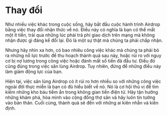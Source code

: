 # Thay đổi

Như nhiều việc khác trong cuộc sống, hãy bắt đầu cuộc hành trình Airdrop bằng việc thay đổi nhận thức về nó. Điều này có nghĩa là bạn có thể mất một ít tiền, trải qua những lúc phải trả phí giao dịch trên mạng mà không nhận được gì đáng kể đổi lại. Đó là một sự thật mà chúng ta phải chấp nhận.

Nhưng hãy nhìn xa hơn, có bao nhiêu công việc khác mà chúng ta phải bỏ ra những nỗ lực trước để thu hoạch thành quả sau này, hoặc rủi ro với nguy cơ bị nợ lương trong công việc hoặc đánh mất số tiền đã đầu tư. Điều đó cũng đúng trong việc săn lùng Airdrop. Tuy nhiên, đừng để những điều này làm giảm động lực của bạn.

Hiện tại, việc săn lùng Airdrop có ít rủi ro hơn nhiều so với những công việc ngoài đời thực miễn là bạn có đủ hiểu biết về nó. Nó là cơ hội thú vị để tìm kiếm những kho báu tiềm ẩn trong không gian tiền điện tử. Hãy tận hưởng những khám phá, hòa mình vào cộng đồng thợ săn và hãy luôn tin tưởng vào bản thân. Cuối cùng, thành quả sẽ đến với những ai kiên nhẫn và kiên định.